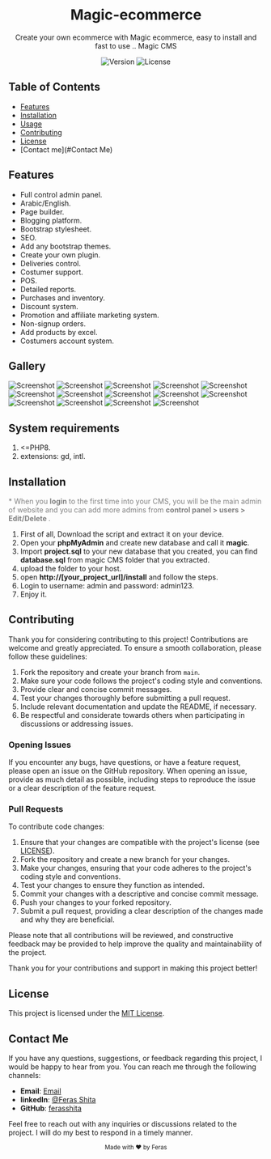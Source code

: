 <!-- Project Title -->
<h1 align="center">Magic-ecommerce</h1>

<!-- Project Description -->
<p align="center">
Create your own ecommerce with Magic ecommerce, easy to install and fast to use .. Magic CMS
</p>

<!-- Badges (Optional) -->
<p align="center">
  <img src="https://img.shields.io/badge/version-v1.0-blue.svg" alt="Version">
  <img src="https://img.shields.io/badge/license-MIT-green.svg" alt="License">
</p>

<!-- Table of Contents -->
## Table of Contents
- [Features](#features)
- [Installation](#installation)
- [Usage](#usage)
- [Contributing](#contributing)
- [License](#license)
- [Contact me](#Contact Me)

<!-- Features -->
## Features
- Full control admin panel.
- Arabic/English.
- Page builder.
- Blogging platform.
- Bootstrap stylesheet.
- SEO.
- Add any bootstrap themes.
- Create your own plugin.
- Deliveries control.
- Costumer support.
- POS.
- Detailed reports.
- Purchases and inventory.
- Discount system.
- Promotion and affiliate marketing system.
- Non-signup orders.
- Add products by excel.
- Costumers account system.

## Gallery

![Screenshot](https://github.com/ferasshita/Gallery/blob/main/E-commerce/Screenshot%20(11).png?raw=true)
![Screenshot](https://github.com/ferasshita/Gallery/blob/main/E-commerce/Screenshot%20(12).png?raw=true)
![Screenshot](https://github.com/ferasshita/Gallery/blob/main/E-commerce/Screenshot%20(13).png?raw=true)
![Screenshot](https://github.com/ferasshita/Gallery/blob/main/E-commerce/Screenshot%20(14).png?raw=true)
![Screenshot](https://github.com/ferasshita/Gallery/blob/main/E-commerce/Screenshot%20(15).png?raw=true)
![Screenshot](https://github.com/ferasshita/Gallery/blob/main/E-commerce/Screenshot%20(16).png?raw=true)
![Screenshot](https://github.com/ferasshita/Gallery/blob/main/E-commerce/Screenshot%20(17).png?raw=true)
![Screenshot](https://github.com/ferasshita/Gallery/blob/main/E-commerce/Screenshot%20(18).png?raw=true)
![Screenshot](https://github.com/ferasshita/Gallery/blob/main/E-commerce/Screenshot%20(19).png?raw=true)
![Screenshot](https://github.com/ferasshita/Gallery/blob/main/E-commerce/Screenshot%20(20).png?raw=true)
![Screenshot](https://github.com/ferasshita/Gallery/blob/main/E-commerce/Screenshot%20(21).png?raw=true)
![Screenshot](https://github.com/ferasshita/Gallery/blob/main/E-commerce/Screenshot%20(22).png?raw=true)
![Screenshot](https://github.com/ferasshita/Gallery/blob/main/E-commerce/Screenshot%20(23).png?raw=true)
![Screenshot](https://github.com/ferasshita/Gallery/blob/main/E-commerce/Screenshot%20(24).png?raw=true)

## System requirements

1. <=PHP8.
2. extensions: gd, intl.

<!-- Installation -->
## Installation
<p style="color: gray">* When you <b>login</b> to the first time into your CMS, you will be the main admin of website and you can add more admins from <b>control panel > users > Edit/Delete </b>.</p>
<ol type="1">
<li>First of all, Download the script and extract it on your device.</li>
	<li>Open your <b>phpMyAdmin</b> and create new database and call it <b>magic</b>.</li>
	<li>Import <b>project.sql</b> to your new database that you created, you can find <b>database.sql</b> from magic CMS folder that you extracted.</li>
  <li>upload the folder to your host.</li>
	<li>open <b>http://[your_project_url]/install</b> and follow the steps.</li>
	<li>Login to username: admin and password: admin123.</li>
	<li>Enjoy it.</li>
</ol>
<!-- Usage -->

<!-- Contributing -->
## Contributing

Thank you for considering contributing to this project! Contributions are welcome and greatly appreciated. To ensure a smooth collaboration, please follow these guidelines:

1. Fork the repository and create your branch from `main`.
2. Make sure your code follows the project's coding style and conventions.
3. Provide clear and concise commit messages.
4. Test your changes thoroughly before submitting a pull request.
5. Include relevant documentation and update the README, if necessary.
6. Be respectful and considerate towards others when participating in discussions or addressing issues.

### Opening Issues
If you encounter any bugs, have questions, or have a feature request, please open an issue on the GitHub repository. When opening an issue, provide as much detail as possible, including steps to reproduce the issue or a clear description of the feature request.

### Pull Requests
To contribute code changes:

1. Ensure that your changes are compatible with the project's license (see [LICENSE](LICENSE)).
2. Fork the repository and create a new branch for your changes.
3. Make your changes, ensuring that your code adheres to the project's coding style and conventions.
4. Test your changes to ensure they function as intended.
5. Commit your changes with a descriptive and concise commit message.
6. Push your changes to your forked repository.
7. Submit a pull request, providing a clear description of the changes made and why they are beneficial.

Please note that all contributions will be reviewed, and constructive feedback may be provided to help improve the quality and maintainability of the project.

Thank you for your contributions and support in making this project better!

<!-- License -->
## License
This project is licensed under the [MIT License](LICENSE).

<!-- Contact Me -->
## Contact Me

If you have any questions, suggestions, or feedback regarding this project, I would be happy to hear from you. You can reach me through the following channels:

- **Email**: [Email](mailto:shitaferas195@gmail.com)
- **linkedIn**: [@Feras Shita](https://linkedin.com/in/feras-shita)
- **GitHub**: [ferasshita](https://github.com/ferasshita)

Feel free to reach out with any inquiries or discussions related to the project. I will do my best to respond in a timely manner.

<!-- Footer -->
<p align="center">
  <sub>Made with ❤️ by Feras</sub>
</p>
